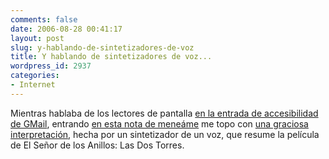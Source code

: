 ```yaml
---
comments: false
date: 2006-08-28 00:41:17
layout: post
slug: y-hablando-de-sintetizadores-de-voz
title: Y hablando de sintetizadores de voz...
wordpress_id: 2937
categories:
- Internet
---
```


Mientras hablaba de los lectores de pantalla [en la entrada de accesibilidad de GMail](http://www.minid.net/2006/08/28/advertencia-de-accesibilidad-en-gmail/), entrando [en esta nota de meneáme](http://meneame.net/story/resumen-plan-risa-senor-anillos-dos-torres) me topo con [una graciosa interpretación](http://www.goear.com/listen.php?v=df8d7af), hecha por un sintetizador de un voz, que resume la película de El Señor de los Anillos: Las Dos Torres.
